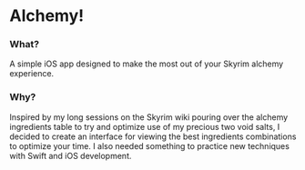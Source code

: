 
# Alchemy!
### What?
A simple iOS app designed to make the most out of your Skyrim alchemy experience. 


### Why?
Inspired by my long sessions on the Skyrim wiki pouring over the alchemy ingredients table to try and optimize use of my precious two void salts, I decided to create an interface for viewing the best ingredients combinations to optimize your time. I also needed something to practice new techniques with Swift and iOS development.


